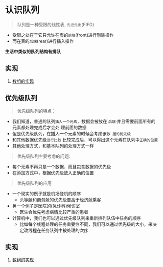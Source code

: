 
# 认识队列

> 队列是一种受限的线性表, `先进先出`(FIFO)

- 受限之处在于它只允许在表的`前端`(front)进行删除操作
- 而在表的`后端`(rear)进行插入操作 

**生活中类似的队列结构有排队**

## 实现

1. [数组的实现](./1.队列的实现(数组).js)

## 优先级队列

> 优先级队列的特点：

- 我们知道，普通的队列`插入一个元素`，数据会被放在
`后端`·并且需要前面所有的元素都处理完成后才会处
理前面的数据
- 但是优先级队列，在插入一个元素的时候会考虑该`数
据的优先级`
- 和其他数据优先级`进行比较`
比较完成后，可以得出这个元素在队列中`正确的位置`
- 其他处理方式，和基本队列的处理方式一样

> 优先级队列主要考虑的问题:

- 每个元素不再只是一个数据，而且包含数据的优先级
- 在添加方式中，根据优先级放入正确的位置

> 优先级队列的应用

- 一个现实的例子就是机场登机的顺序
  * 头等舱和商务舱的优先级要高于经济舱乘客
- 另一个例子是医院的(急诊科)候诊室 
  * 医生会优先考虑病情比较严重的患者
- 计算机中，我们也可以通过优先级队列来重新排列队伍中任务的顺序
  * 比如每个线程处理的任务重要性不同，我们可以通过优先级的大小，来决定改线程在任务队列中被处理的次序

## 实现
1. [数组的实现](./1.优先级队列.js)